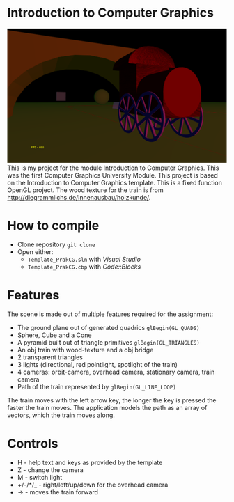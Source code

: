 # Introduction to Computer Graphics
![screenshot](Screenshot.png)
This is my project for the module Introduction to Computer Graphics.
This was the first Computer Graphics University Module.
This project is based on the Introduction to Computer Graphics template.
This is a fixed function OpenGL project.
The wood texture for the train is from http://diegrammlichs.de/innenausbau/holzkunde/.

# How to compile
* Clone repository `git clone`
* Open either:
  * `Template_PrakCG.sln` with _Visual Studio_
  * `Template_PrakCG.cbp` with _Code::Blocks_

# Features
The scene is made out of multiple features required for the assignment:
* The ground plane out of generated quadrics `glBegin(GL_QUADS)`
* Sphere, Cube and a Cone
* A pyramid built out of triangle primitives `glBegin(GL_TRIANGLES)`
* An obj train with wood-texture and a obj bridge
* 2 transparent triangles
* 3 lights (directional, red pointlight, spotlight of the train)
* 4 cameras: orbit-camera, overhead camera, stationary camera, train camera
* Path of the train represented by `glBegin(GL_LINE_LOOP)`

The train moves with the left arrow key, the longer the key is pressed the
faster the train moves.
The application models the path as an array of vectors, which the train
moves along.

# Controls
* H - help text and keys as provided by the template
* Z - change the camera
* M - switch light
* +/-/*/_ - right/left/up/down for the overhead camera
* -> - moves the train forward
